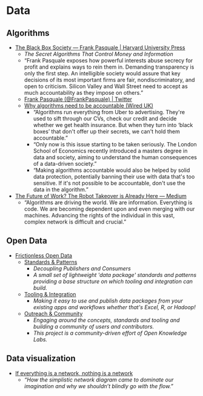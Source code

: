 # Data



## Algorithms

- [The Black Box Society — Frank Pasquale | Harvard University Press](http://www.hup.harvard.edu/catalog.php?isbn=9780674368279)
  - _The Secret Algorithms That Control Money and Information_
  - “Frank Pasquale exposes how powerful interests abuse secrecy for profit and explains ways to rein them in. Demanding transparency is only the first step. An intelligible society would assure that key decisions of its most important firms are fair, nondiscriminatory, and open to criticism. Silicon Valley and Wall Street need to accept as much accountability as they impose on others.”
  - [Frank Pasquale (@FrankPasquale) | Twitter](https://twitter.com/FrankPasquale)
  - [Why algorithms need to be accountable (Wired UK)](http://www.wired.co.uk/news/archive/2016-01/29/make-algorithms-accountable)
    - “Algorithms run everything from Uber to advertising. They're used to sift through our CVs, check our credit and decide whether we get health insurance. But when they turn into ‘black boxes’ that don't offer up their secrets, we can't hold them accountable.”
    - “Only now is this issue starting to be taken seriously. The London School of Economics recently introduced a masters degree in data and society, aiming to understand the human consequences of a data-driven society.”
    - “Making algorithms accountable would also be helped by solid data protection, potentially banning their use with data that's too sensitive. If it's not possible to be accountable, don't use the data in the algorithm.”
- [The Future of Work? The Robot Takeover is Already Here — Medium](https://medium.com/@jannaq/the-robot-takeover-is-already-here-5aa55e1d136a#.nl4ucvb20)
  - “Algorithms are driving the world. We are information. Everything is code. We are becoming dependent upon and even merging with our machines. Advancing the rights of the individual in this vast, complex network is difficult and crucial.”



## Open Data

- [Frictionless Open Data](http://data.okfn.org/)
  - [Standards & Patterns](http://data.okfn.org/standards)
    - _Decoupling Publishers and Consumers_
    - _A small set of lightweight 'data package' standards and patterns providing a base structure on which tooling and integration can build._
  - [Tooling & Integration](http://data.okfn.org/tools)
    - _Making it easy to use and publish data packages from your existing apps and workflows whether that's Excel, R, or Hadoop!_
  - [Outreach & Community](http://data.okfn.org/contribute)
    - _Engaging around the concepts, standards and tooling and building a community of users and contributors._
    - _This project is a community-driven effort of Open Knowledge Labs._


## Data visualization

- [If everything is a network, nothing is a network](https://visualisingadvocacy.org/blog/if-everything-network-nothing-network)
  - _“How the simplistic network diagram came to dominate our imagination and why we shouldn’t blindly go with the flow.”_
